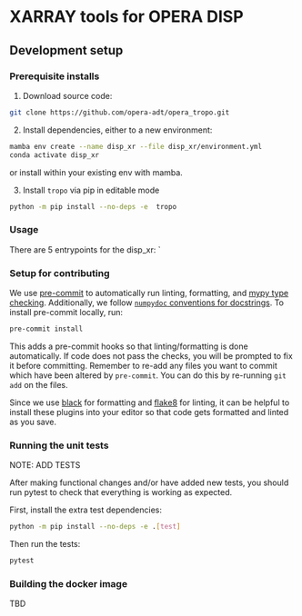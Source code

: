 

# XARRAY tools for OPERA DISP



## Development setup


### Prerequisite installs
1. Download source code:
```bash
git clone https://github.com/opera-adt/opera_tropo.git
```
2. Install dependencies, either to a new environment:
```bash
mamba env create --name disp_xr --file disp_xr/environment.yml
conda activate disp_xr
```
or install within your existing env with mamba.

3. Install `tropo` via pip in editable mode
```bash
python -m pip install --no-deps -e  tropo
```

### Usage

There are 5 entrypoints for the disp_xr:
`

### Setup for contributing


We use [pre-commit](https://pre-commit.com/) to automatically run linting, formatting, and [mypy type checking](https://www.mypy-lang.org/).
Additionally, we follow [`numpydoc` conventions for docstrings](https://numpydoc.readthedocs.io/en/latest/format.html).
To install pre-commit locally, run:

```bash
pre-commit install
```
This adds a pre-commit hooks so that linting/formatting is done automatically. If code does not pass the checks, you will be prompted to fix it before committing.
Remember to re-add any files you want to commit which have been altered by `pre-commit`. You can do this by re-running `git add` on the files.

Since we use [black](https://black.readthedocs.io/en/stable/) for formatting and [flake8](https://flake8.pycqa.org/en/latest/) for linting, it can be helpful to install these plugins into your editor so that code gets formatted and linted as you save.

### Running the unit tests

NOTE: ADD TESTS

After making functional changes and/or have added new tests, you should run pytest to check that everything is working as expected.

First, install the extra test dependencies:
```bash
python -m pip install --no-deps -e .[test]
```

Then run the tests:

```bash
pytest
```


### Building the docker image

TBD

